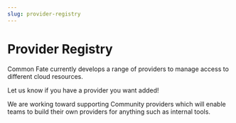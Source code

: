 ```yaml
---
slug: provider-registry
---
```


# Provider Registry

Common Fate currently develops a range of providers to manage access to different cloud resources.

Let us know if you have a provider you want added!

We are working toward supporting Community providers which will enable teams to build their own providers for anything such as internal tools.

